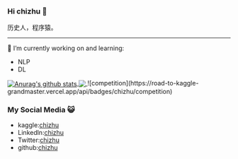 ### Hi chizhu 👋
历史人，程序猿。
<hr>

🔭 I’m currently working on and learning:
- NLP
- DL
  
<a href="https://github.com/chizhu">
  <img align="center" src="https://github-readme-stats-teal.vercel.app/api?username=chizhu&show_icons=truet&include_all_commits=True&hide=contribs" alt="Anurag's github stats" />
</a>

<a href="https://github.com/chizhu">
  <!-- Change the `github-readme-stats.anuraghazra1.vercel.app` to `github-readme-stats.vercel.app`  -->
  <img align="center" src="https://github-readme-stats-teal.vercel.app/api/top-langs/?username=chizhu&layout=compact" />
</a>
![competition](https://road-to-kaggle-grandmaster.vercel.app/api/badges/chizhu/competition)


### My Social Media 😺
- kaggle:[chizhu](https://kaggle.com/chizhu2018)
- Linkedln:[chizhu](https://www.linkedin.com/in/chizhu2020/)
- Twitter:[chizhu](https://twitter.com/chizhu2019)
- github:[chizhu](https://github.com/chizhu)





<!--
**chizhu/chizhu** is a ✨ _special_ ✨ repository because its `README.md` (this file) appears on your GitHub profile.

Here are some ideas to get you started:

- 🔭 I’m currently working on ...
- 🌱 I’m currently learning ...
- 👯 I’m looking to collaborate on ...
- 🤔 I’m looking for help with ...
- 💬 Ask me about ...
- 📫 How to reach me: ...
- 😄 Pronouns: ...
- ⚡ Fun fact: ...
-->
